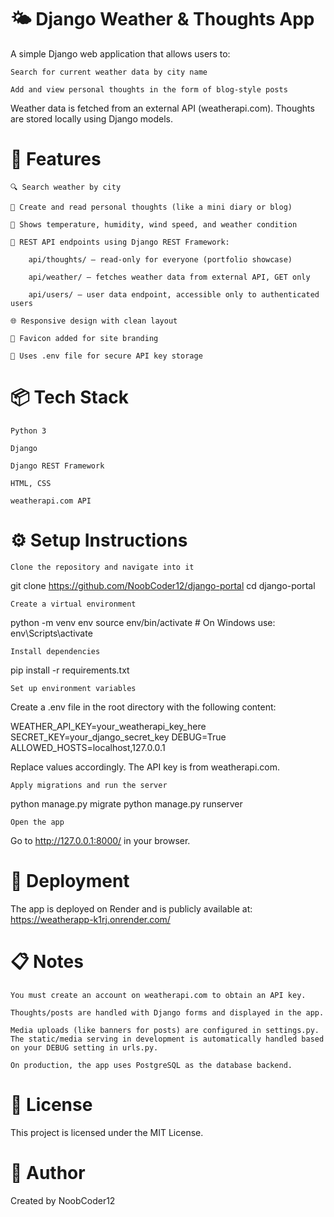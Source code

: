 # 🌤️ Django Weather & Thoughts App

A simple Django web application that allows users to:

    Search for current weather data by city name

    Add and view personal thoughts in the form of blog-style posts

Weather data is fetched from an external API (weatherapi.com). Thoughts are stored locally using Django models.

# 🚀 Features

    🔍 Search weather by city

    🧠 Create and read personal thoughts (like a mini diary or blog)

    📍 Shows temperature, humidity, wind speed, and weather condition

    🔐 REST API endpoints using Django REST Framework:

        api/thoughts/ — read-only for everyone (portfolio showcase)

        api/weather/ — fetches weather data from external API, GET only

        api/users/ — user data endpoint, accessible only to authenticated users

    🌐 Responsive design with clean layout

    🔖 Favicon added for site branding

    🔑 Uses .env file for secure API key storage

# 📦 Tech Stack

    Python 3

    Django

    Django REST Framework

    HTML, CSS

    weatherapi.com API

# ⚙️ Setup Instructions

    Clone the repository and navigate into it

git clone https://github.com/NoobCoder12/django-portal
cd django-portal

    Create a virtual environment

python -m venv env
source env/bin/activate  # On Windows use: env\Scripts\activate

    Install dependencies

pip install -r requirements.txt

    Set up environment variables

Create a .env file in the root directory with the following content:

WEATHER_API_KEY=your_weatherapi_key_here
SECRET_KEY=your_django_secret_key
DEBUG=True
ALLOWED_HOSTS=localhost,127.0.0.1

Replace values accordingly. The API key is from weatherapi.com.

    Apply migrations and run the server

python manage.py migrate
python manage.py runserver

    Open the app

Go to http://127.0.0.1:8000/ in your browser.


# 🚀 Deployment

The app is deployed on Render and is publicly available at:
https://weatherapp-k1rj.onrender.com/

# 📋 Notes

    You must create an account on weatherapi.com to obtain an API key.

    Thoughts/posts are handled with Django forms and displayed in the app.

    Media uploads (like banners for posts) are configured in settings.py. The static/media serving in development is automatically handled based on your DEBUG setting in urls.py.
    
    On production, the app uses PostgreSQL as the database backend.

# 📄 License

This project is licensed under the MIT License.

# 👤 Author

Created by NoobCoder12
